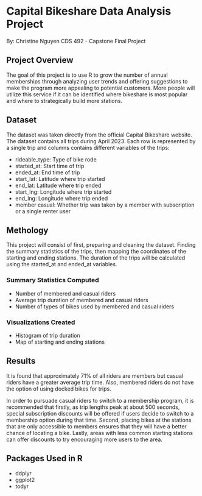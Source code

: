 # Capital Bikeshare Data Analysis Project

By: Christine Nguyen 
CDS 492 - Capstone Final Project

## Project Overview

The goal of this project is to use R to grow the number of annual memberships through analyzing user trends and offering suggestions to make the program more appealing to potential customers. More people will utilize this service if it can be identified where bikeshare is most popular and where to strategically build more stations. 

## Dataset

The dataset was taken directly from the official Capital Bikeshare website. The dataset contains all trips during April 2023. Each row is represented by a single trip and columns contains different variables of the trips: 

- rideable_type: Type of bike rode
- started_at: Start time of trip
- ended_at: End time of trip
- start_lat: Latitude where trip started
- end_lat: Latitude where trip ended
- start_lng: Longitude where trip started
- end_lng: Longitude where trip ended
- member casual: Whether trip was taken by a member with subscription or a single renter user

## Methology

This project will consist of first, preparing and cleaning the dataset. Finding the summary statistics of the trips, then mapping the coordinates of the starting and ending stations. The duration of the trips will be calculated using the started_at and ended_at variables. 

### Summary Statistics Computed

- Number of membered and casual riders
- Average trip duration of membered and casual riders
- Number of types of bikes used by membered and casual riders

### Visualizations Created

- Histogram of trip duration
- Map of starting and ending stations

## Results

It is found that approximately 71% of all riders are members but casual riders have a greater average trip time. Also, membered riders do not have the option of using docked bikes for trips. 

In order to pursuade casual riders to switch to a membership program, it is recommended that firstly, as trip lengths peak at about 500 seconds, special subscription discounts will be offered if users decide to switch to a membership option during that time. Second, placing bikes at the stations that are only accessible to members ensures that they will have a better chance of locating a bike. Lastly, areas with less common starting stations can offer discounts to try encouraging more users to the area.  

## Packages Used in R

- ddplyr
- ggplot2
- todyr
